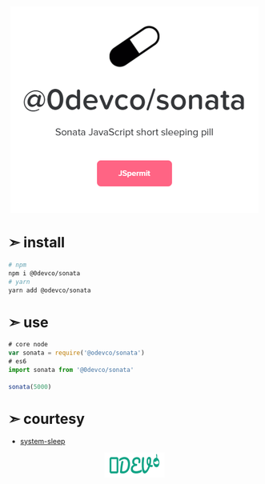 <p align="center" ><img src="https://raw.githubusercontent.com/0devco/JSpermit/master/sonata/sonata.png"></p>

# ➣ install

```bash
# npm
npm i @0devco/sonata
# yarn
yarn add @odevco/sonata
```

# ➣ use

```js
# core node
var sonata = require('@odevco/sonata')
# es6
import sonata from '@0devco/sonata'

sonata(5000)
```

# ➣ courtesy

* [system-sleep](https://www.npmjs.com/package/system-sleep)


<a href="https://twitter.com/0devco" target="_blank" ><p align="center" ><img src="https://raw.githubusercontent.com/0devco/docs/master/.devco-images/logo-transparent.png"></p></a>
